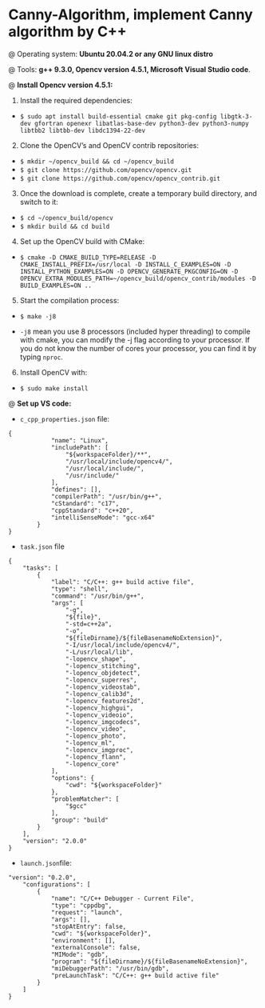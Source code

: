 # Canny-Algorithm, implement Canny algorithm by C++

@ Operating system: **Ubuntu 20.04.2 or any GNU linux distro**

@ Tools: **g++ 9.3.0, Opencv version 4.5.1, Microsoft Visual Studio code**.

@ **Install Opencv version 4.5.1:**

 01. Install the required dependencies:
+ `$ sudo apt install build-essential cmake git pkg-config libgtk-3-dev gfortran openexr libatlas-base-dev python3-dev python3-numpy libtbb2 libtbb-dev libdc1394-22-dev`

02. Clone the OpenCV’s and OpenCV contrib repositories:
+ `$ mkdir ~/opencv_build && cd ~/opencv_build`
+ `$ git clone https://github.com/opencv/opencv.git`
+ `$ git clone https://github.com/opencv/opencv_contrib.git`

03. Once the download is complete, create a temporary build directory, and
switch to it:
+ `$ cd ~/opencv_build/opencv`
+ `$ mkdir build && cd build`

04. Set up the OpenCV build with CMake:
+ `$ cmake -D CMAKE_BUILD_TYPE=RELEASE -D CMAKE_INSTALL_PREFIX=/usr/local -D INSTALL_C_EXAMPLES=ON -D INSTALL_PYTHON_EXAMPLES=ON -D OPENCV_GENERATE_PKGCONFIG=ON -D OPENCV_EXTRA_MODULES_PATH=~/opencv_build/opencv_contrib/modules -D BUILD_EXAMPLES=ON ..`

05. Start the compilation process:
+ `$ make -j8`

+ `-j8` mean you use 8 processors (included hyper threading) to compile with cmake, you can modify the -j flag according to your processor. If you do not know the
number of cores your processor, you can find it by typing `nproc`.

06. Install OpenCV with:
+ `$ sudo make install`

@ **Set up VS code:**

- `c_cpp_properties.json` file:
```
{
            "name": "Linux",
            "includePath": [
                "${workspaceFolder}/**",
                "/usr/local/include/opencv4/",
                "/usr/local/include/",
                "/usr/include/"
            ],
            "defines": [],
            "compilerPath": "/usr/bin/g++",
            "cStandard": "c17",
            "cppStandard": "c++20",
            "intelliSenseMode": "gcc-x64"
        }
}
```


- `task.json` file
```
{
    "tasks": [
        {
            "label": "C/C++: g++ build active file",
            "type": "shell",
            "command": "/usr/bin/g++",
            "args": [
                "-g",
                "${file}",
                "-std=c++2a",
                "-o",
                "${fileDirname}/${fileBasenameNoExtension}",
                "-I/usr/local/include/opencv4/",
                "-L/usr/local/lib",
                "-lopencv_shape",
                "-lopencv_stitching",
                "-lopencv_objdetect",
                "-lopencv_superres",
                "-lopencv_videostab",
                "-lopencv_calib3d",
                "-lopencv_features2d",
                "-lopencv_highgui",
                "-lopencv_videoio",
                "-lopencv_imgcodecs",
                "-lopencv_video",
                "-lopencv_photo",
                "-lopencv_ml",
                "-lopencv_imgproc",
                "-lopencv_flann",
                "-lopencv_core"
            ],
            "options": {
                "cwd": "${workspaceFolder}"
            },
            "problemMatcher": [
                "$gcc"
            ],
            "group": "build"
        }
    ],
    "version": "2.0.0"
}
```


- `launch.json`file:
```
"version": "0.2.0",
    "configurations": [
        {
            "name": "C/C++ Debugger - Current File",
            "type": "cppdbg",
            "request": "launch",
            "args": [],
            "stopAtEntry": false,
            "cwd": "${workspaceFolder}",
            "environment": [],
            "externalConsole": false,
            "MIMode": "gdb",
            "program": "${fileDirname}/${fileBasenameNoExtension}",
            "miDebuggerPath": "/usr/bin/gdb",
            "preLaunchTask": "C/C++: g++ build active file"
        }
    ]
}
```



